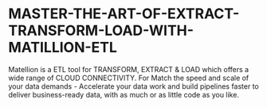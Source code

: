 # MASTER-THE-ART-OF-EXTRACT-TRANSFORM-LOAD-WITH-MATILLION-ETL
Matellion is a ETL tool for TRANSFORM, EXTRACT &amp; LOAD which offers a wide range of CLOUD CONNECTIVITY. For Match the speed and scale of your data demands - Accelerate your data work and build pipelines faster to deliver business-ready data, with as much or as little code as you like.
